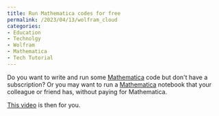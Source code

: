 ```yaml
---
title: Run Mathematica codes for free
permalink: /2023/04/13/wolfram_cloud
categories:
- Education
- Technolgy
- Wolfram
- Mathematica
- Tech Tutorial
---
```




Do you want to write and run some [Mathematica](https://www.wolfram.com/mathematica/)
code but don't have a subscription? Or you may want to
run a [Mathematica](https://www.wolfram.com/mathematica/) notebook that
your colleague or friend has, without paying for Mathematica.


[This video](https://youtu.be/t1piP36F87U) is then for you.
